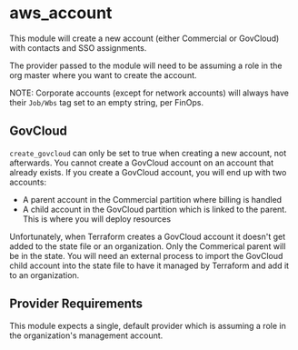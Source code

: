 # aws_account

This module will create a new account (either Commercial or GovCloud) with contacts and
SSO assignments.

The provider passed to the module will need to be assuming a role in the org master
where you want to create the account.

NOTE: Corporate accounts (except for network accounts) will always have their `Job/Wbs`
tag set to an empty string, per FinOps.

## GovCloud

`create_govcloud` can only be set to true when creating a new account, not afterwards.
You cannot create a GovCloud account on an account that already exists. If you create a
GovCloud account, you will end up with two accounts:

- A parent account in the Commercial partition where billing is handled
- A child account in the GovCloud partition which is linked to the parent. This is where
you will deploy resources

Unfortunately, when Terraform creates a GovCloud account it doesn't get added to the
state file or an organization. Only the Commerical parent will be in the state. You will
need an external process to import the GovCloud child account into the state file to
have it managed by Terraform and add it to an organization.

## Provider Requirements

This module expects a single, default provider which is assuming a role in the
organization's management account.
